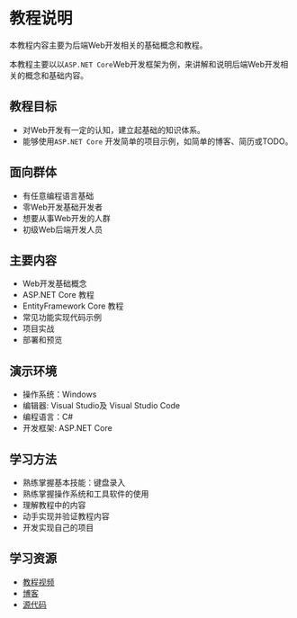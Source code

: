 # 教程说明

本教程内容主要为后端Web开发相关的基础概念和教程。

本教程主要以以`ASP.NET Core`Web开发框架为例，来讲解和说明后端Web开发相关的概念和基础内容。

## 教程目标

- 对Web开发有一定的认知，建立起基础的知识体系。
- 能够使用`ASP.NET Core` 开发简单的项目示例，如简单的博客、简历或TODO。

## 面向群体

- 有任意编程语言基础
- 零Web开发基础开发者
- 想要从事Web开发的人群
- 初级Web后端开发人员

## 主要内容

- Web开发基础概念
- ASP.NET Core 教程
- EntityFramework Core 教程
- 常见功能实现代码示例
- 项目实战
- 部署和预览

## 演示环境

- 操作系统：Windows
- 编辑器: Visual Studio及 Visual Studio Code
- 编程语言：C#
- 开发框架: ASP.NET Core

## 学习方法

- 熟练掌握基本技能：键盘录入
- 熟练掌握操作系统和工具软件的使用
- 理解教程中的内容
- 动手实现并验证教程内容
- 开发实现自己的项目

## 学习资源

- [教程视频](https://space.bilibili.com/3493085797419759/channel/seriesdetail?sid=3853750)
- [博客](https://dusi.dev/blog)
- [源代码](https://github.com/AterDev/LearnWeb)
